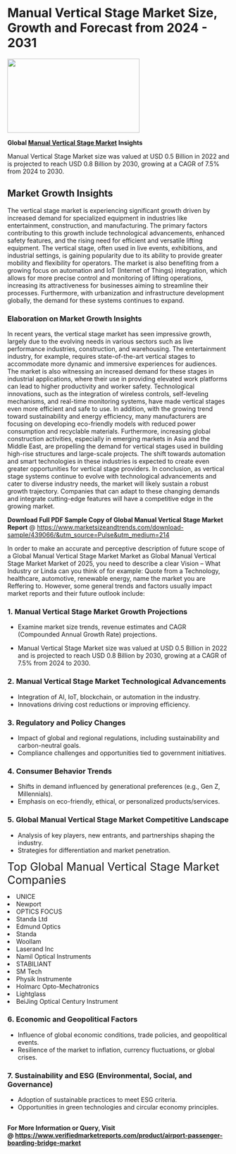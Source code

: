 <H1>Manual Vertical Stage Market Size, Growth and Forecast from 2024 - 2031</H1><img class="aligncenter size-medium wp-image-584254" src="https://thirdeyenews.in/wp-content/uploads/2024/09/Global-Market-Research-300x168.jpeg" alt="" width="300" height="168" /><p><strong>Global&nbsp;<a href="https://www.marketsizeandtrends.com/download-sample/439066/&amp;utm_source=Pulse&amp;utm_medium=214">Manual Vertical Stage Market</a> Insights</strong></p><p>Manual Vertical Stage Market size was valued at USD 0.5 Billion in 2022 and is projected to reach USD 0.8 Billion by 2030, growing at a CAGR of 7.5% from 2024 to 2030.</p><p><h2>Market Growth Insights</h2> <p>The vertical stage market is experiencing significant growth driven by increased demand for specialized equipment in industries like entertainment, construction, and manufacturing. The primary factors contributing to this growth include technological advancements, enhanced safety features, and the rising need for efficient and versatile lifting equipment. The vertical stage, often used in live events, exhibitions, and industrial settings, is gaining popularity due to its ability to provide greater mobility and flexibility for operators. The market is also benefiting from a growing focus on automation and IoT (Internet of Things) integration, which allows for more precise control and monitoring of lifting operations, increasing its attractiveness for businesses aiming to streamline their processes. Furthermore, with urbanization and infrastructure development globally, the demand for these systems continues to expand. <h3>Elaboration on Market Growth Insights</h3> <p>In recent years, the vertical stage market has seen impressive growth, largely due to the evolving needs in various sectors such as live performance industries, construction, and warehousing. The entertainment industry, for example, requires state-of-the-art vertical stages to accommodate more dynamic and immersive experiences for audiences. The market is also witnessing an increased demand for these stages in industrial applications, where their use in providing elevated work platforms can lead to higher productivity and worker safety. Technological innovations, such as the integration of wireless controls, self-leveling mechanisms, and real-time monitoring systems, have made vertical stages even more efficient and safe to use. In addition, with the growing trend toward sustainability and energy efficiency, many manufacturers are focusing on developing eco-friendly models with reduced power consumption and recyclable materials. Furthermore, increasing global construction activities, especially in emerging markets in Asia and the Middle East, are propelling the demand for vertical stages used in building high-rise structures and large-scale projects. The shift towards automation and smart technologies in these industries is expected to create even greater opportunities for vertical stage providers. In conclusion, as vertical stage systems continue to evolve with technological advancements and cater to diverse industry needs, the market will likely sustain a robust growth trajectory. Companies that can adapt to these changing demands and integrate cutting-edge features will have a competitive edge in the growing market. </p><p><span class=""><strong>Download Full PDF Sample Copy of Global Manual Vertical Stage Market Report</strong> @ <a href="https://www.marketsizeandtrends.com/download-sample/439066/&amp;utm_source=Pulse&amp;utm_medium=214" target="_blank">https://www.marketsizeandtrends.com/download-sample/439066/&amp;utm_source=Pulse&amp;utm_medium=214</a></span></p><p>In order to make an accurate and perceptive description of future scope of a Global&nbsp;Manual Vertical Stage Market Market as Global&nbsp;Manual Vertical Stage Market Market of 2025, you need to describe a clear Vision &ndash; What Industry or Linda can you think of for example: Quote from a Technology, healthcare, automotive, renewable energy, name the market you are Reffering to. However, some general trends and factors usually impact market reports and their future outlook include:</p><h3>1.&nbsp;<strong>Manual Vertical Stage Market Growth Projections</strong></h3><ul><li>Examine market size trends, revenue estimates and CAGR (Compounded Annual Growth Rate) projections.</li><li><p>Manual Vertical Stage Market size was valued at USD 0.5 Billion in 2022 and is projected to reach USD 0.8 Billion by 2030, growing at a CAGR of 7.5% from 2024 to 2030.</p></li></ul><h3>2.&nbsp;<strong>Manual Vertical Stage Market Technological Advancements</strong></h3><ul><li>Integration of AI, IoT, blockchain, or automation in the industry.</li><li>Innovations driving cost reductions or improving efficiency.</li></ul><h3>3.&nbsp;<strong>Regulatory and Policy Changes</strong></h3><ul><li>Impact of global and regional regulations, including sustainability and carbon-neutral goals.</li><li>Compliance challenges and opportunities tied to government initiatives.</li></ul><h3>4.&nbsp;<strong>Consumer Behavior Trends</strong></h3><ul><li>Shifts in demand influenced by generational preferences (e.g., Gen Z, Millennials).</li><li>Emphasis on eco-friendly, ethical, or personalized products/services.</li></ul><h3>5.&nbsp;<strong>Global Manual Vertical Stage Market Competitive Landscape</strong></h3><ul><li>Analysis of key players, new entrants, and partnerships shaping the industry.</li><li>Strategies for differentiation and market penetration.</li></ul><p data-pm-slice="1 1 []"><span style="color: inherit; font-family: inherit; font-size: 25px;">Top Global Manual Vertical Stage Market Companies</span></p><div class="" data-test-id=""><p><li>UNICE</li><li> Newport</li><li> OPTICS FOCUS</li><li> Standa Ltd</li><li> Edmund Optics</li><li> Standa</li><li> Woollam</li><li> Laserand Inc</li><li> Namil Optical Instruments</li><li> STABILIANT</li><li> SM Tech</li><li> Physik Instrumente</li><li> Holmarc Opto-Mechatronics</li><li> Lightglass</li><li> BeiJing Optical Century Instrument</li></p></div><h3>6.&nbsp;<strong>Economic and Geopolitical Factors</strong></h3><ul><li>Influence of global economic conditions, trade policies, and geopolitical events.</li><li>Resilience of the market to inflation, currency fluctuations, or global crises.</li></ul><h3>7.&nbsp;<strong>Sustainability and ESG (Environmental, Social, and Governance)</strong></h3><ul><li>Adoption of sustainable practices to meet ESG criteria.</li><li>Opportunities in green technologies and circular economy principles.</li></ul><h2><strong style="font-size: 14px;">For More Information or Query, Visit @&nbsp;</strong><a style="background-color: #ffffff; font-size: 14px;" href="https://www.marketsizeandtrends.com/report/manual-vertical-stage-market/" target="_blank">https://www.verifiedmarketreports.com/product/airport-passenger-boarding-bridge-market</a></h2>
